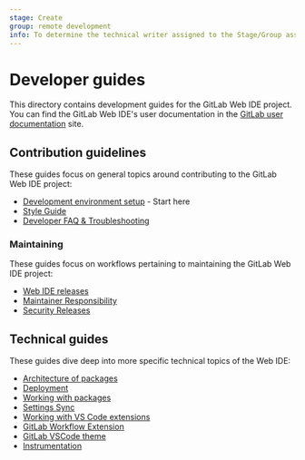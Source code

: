 ```yaml
---
stage: Create
group: remote development
info: To determine the technical writer assigned to the Stage/Group associated with this page, see https://about.gitlab.com/handbook/product/ux/technical-writing/#assignments
---
```


# Developer guides

This directory contains development guides for the GitLab Web IDE project.
You can find the GitLab Web IDE's user documentation in the
[GitLab user documentation](https://docs.gitlab.com/ee/user/project/web_ide/) site.

## Contribution guidelines

These guides focus on general topics around contributing to the GitLab Web IDE project:

- [Development environment setup](./contributing/development-environment-setup.md) - Start here
- [Style Guide](./contributing/style-guide.md)
- [Developer FAQ & Troubleshooting](./contributing/faq-and-troubleshooting.md)

### Maintaining

These guides focus on workflows pertaining to maintaining the GitLab Web IDE project:

- [Web IDE releases](./contributing/web-ide-releases.md)
- [Maintainer Responsibility](./contributing/maintainer-responsibility.md)
- [Security Releases](./contributing/security-releases.md)

## Technical guides

These guides dive deep into more specific technical topics of the Web IDE:

- [Architecture of packages](./development/architecture-packages.md)
- [Deployment](./development/deployment.md)
- [Working with packages](./development/working-with-packages.md)
- [Settings Sync](./development/settings-sync.md)
- [Working with VS Code extensions](./development/vscode-extensions.md)
- [GitLab Workflow Extension](./development/gitlab-workflow-extension.md)
- [GitLab VSCode theme](./development/gitlab-vscode-theme.md)
- [Instrumentation](./development/instrumentation.md)

